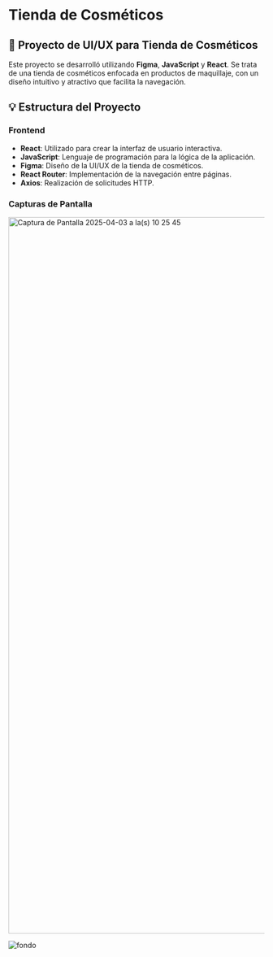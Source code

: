 # Tienda de Cosméticos

## 🚀 Proyecto de UI/UX para Tienda de Cosméticos
Este proyecto se desarrolló utilizando **Figma**, **JavaScript** y **React**. Se trata de una tienda de cosméticos enfocada en productos de maquillaje, con un diseño intuitivo y atractivo que facilita la navegación.

## 💡 Estructura del Proyecto

### Frontend
- **React**: Utilizado para crear la interfaz de usuario interactiva.
- **JavaScript**: Lenguaje de programación para la lógica de la aplicación.
- **Figma**: Diseño de la UI/UX de la tienda de cosméticos.
- **React Router**: Implementación de la navegación entre páginas.
- **Axios**: Realización de solicitudes HTTP.


### Capturas de Pantalla

<img width="1410" alt="Captura de Pantalla 2025-04-03 a la(s) 10 25 45" src="https://github.com/user-attachments/assets/bac78e7a-3c0c-436f-928e-afb9df6818a5" />

![fondo](Tienda_de_cosmeticos/capturas_web/img_two.png)



